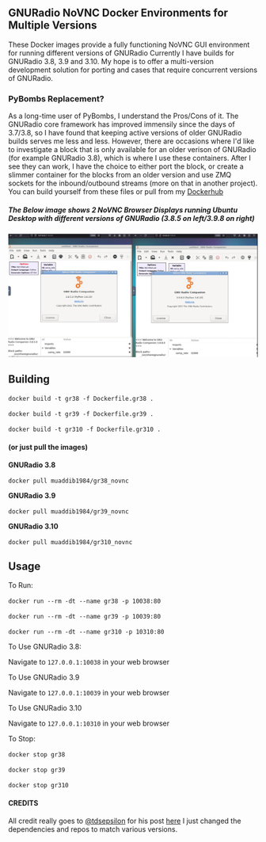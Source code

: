 ## GNURadio NoVNC Docker Environments for Multiple Versions
These Docker images provide a fully functioning NoVNC GUI environment for running different versions of GNURadio
Currently I have builds for GNURadio 3.8, 3.9 and 3.10. My hope is to offer a multi-version development solution for porting and cases that require concurrent versions of GNURadio.

### PyBombs Replacement?
As a long-time user of PyBombs, I understand the Pros/Cons of it. The GNURadio core framework has improved immensily since the days of 3.7/3.8, so I have found that keeping active versions of older GNURadio builds serves me less and less. However, there are occasions where I'd like to investigate a block that is only available for an older verison of GNURadio (for example GNURadio 3.8), which is where I use these containers. After I see they can work, I have the choice to either port the block, or create a slimmer container for the blocks from an older version and use ZMQ sockets for the inbound/outbound streams (more on that in another project).
You can build yourself from these files or pull from my  [Dockerhub](https://hub.docker.com/u/muaddib1984)

##### The Below image shows 2 NoVNC Browser Displays running Ubuntu Desktop with different versions of GNURadio (3.8.5 on left/3.9.8 on right)
![](img/38_39_browser.png)

## Building
```docker build -t gr38 -f Dockerfile.gr38 .```

```docker build -t gr39 -f Dockerfile.gr39 .```

```docker build -t gr310 -f Dockerfile.gr310 .```

#### (or just pull the images)

**GNURadio 3.8**

```docker pull muaddib1984/gr38_novnc```

**GNURadio 3.9**

```docker pull muaddib1984/gr39_novnc```

**GNURadio 3.10**

```docker pull muaddib1984/gr310_novnc```

## Usage
To Run:

```docker run --rm -dt --name gr38 -p 10038:80```

```docker run --rm -dt --name gr39 -p 10039:80```

```docker run --rm -dt --name gr310 -p 10310:80```

To Use GNURadio 3.8:

Navigate to ```127.0.0.1:10038``` in your web browser

To Use GNURadio 3.9

Navigate to ```127.0.0.1:10039``` in your web browser

To Use GNURadio 3.10

Navigate to ```127.0.0.1:10310``` in your web browser

To Stop:

```docker stop gr38```

```docker stop gr39```

```docker stop gr310```

#### CREDITS
All credit really goes to [@tdsepsilon](https://twitter.com/tdsepsilon) for his post [here](https://teaandtechtime.com/simple-gnuradio-server-setup-with-novnc-docker/)
I just changed the dependencies and repos to match various versions.
